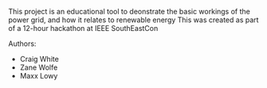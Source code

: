 This project is an educational tool to deonstrate the basic workings of the power grid, and how it relates to renewable energy
This was created as part of a 12-hour hackathon at IEEE SouthEastCon

Authors:
- Craig White
- Zane Wolfe
- Maxx Lowy